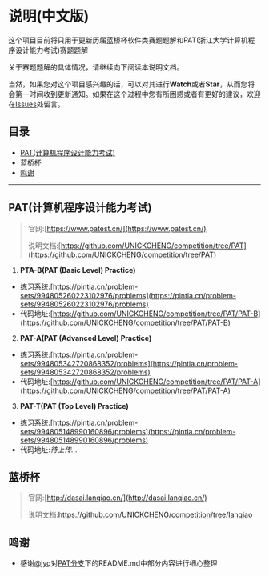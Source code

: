 # 说明(中文版)

这个项目目前将只用于更新历届蓝桥杯软件类赛题题解和PAT(浙江大学计算机程序设计能力考试)赛题题解

关于赛题题解的具体情况，请继续向下阅读本说明文档。

当然，如果您对这个项目感兴趣的话，可以对其进行**Watch**或者**Star**，从而您将会第一时间收到更新通知。如果在这个过程中您有所困惑或者有更好的建议，欢迎在[Issues](https://github.com/UNICKCHENG/competition/issues)处留言。

## 目录
- [PAT(计算机程序设计能力考试)](#PAT)
- [蓝桥杯](#蓝桥杯)
- [鸣谢](#鸣谢)

---

## PAT(计算机程序设计能力考试)

> 官网:[https://www.patest.cn/](https://www.patest.cn/)       
>
> 说明文档:[https://github.com/UNICKCHENG/competition/tree/PAT](https://github.com/UNICKCHENG/competition/tree/PAT)

1. **PTA-B(PAT (Basic Level) Practice)**

- 练习系统:[https://pintia.cn/problem-sets/994805260223102976/problems](https://pintia.cn/problem-sets/994805260223102976/problems)
- 代码地址:[https://github.com/UNICKCHENG/competition/tree/PAT/PAT-B](https://github.com/UNICKCHENG/competition/tree/PAT/PAT-B)

2. **PAT-A(PAT (Advanced Level) Practice)**

- 练习系统:[https://pintia.cn/problem-sets/994805342720868352/problems](https://pintia.cn/problem-sets/994805342720868352/problems)
- 代码地址:[https://github.com/UNICKCHENG/competition/tree/PAT/PAT-A](https://github.com/UNICKCHENG/competition/tree/PAT/PAT-A)

3. **PAT-T(PAT (Top Level) Practice)**

- 练习系统:[https://pintia.cn/problem-sets/994805148990160896/problems](https://pintia.cn/problem-sets/994805148990160896/problems)
- 代码地址:*待上传...*



## 蓝桥杯

> 官网:[http://dasai.lanqiao.cn/](http://dasai.lanqiao.cn/)    
>
> 说明文档:<https://github.com/UNICKCHENG/competition/tree/lanqiao>

## 鸣谢
- 感谢[@jyq](https://github.com/Jyeeee)对[PAT分支](https://github.com/UNICKCHENG/competition/tree/PAT)下的README.md中部分内容进行细心整理
